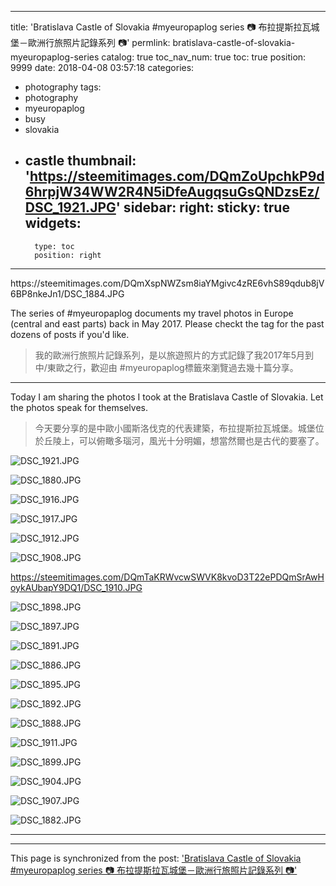 
---
title: 'Bratislava Castle of Slovakia #myeuropaplog series 📷 布拉提斯拉瓦城堡－歐洲行旅照片記錄系列 📷'
permlink: bratislava-castle-of-slovakia-myeuropaplog-series
catalog: true
toc_nav_num: true
toc: true
position: 9999
date: 2018-04-08 03:57:18
categories:
- photography
tags:
- photography
- myeuropaplog
- busy
- slovakia
- castle
thumbnail: 'https://steemitimages.com/DQmZoUpchkP9d6hrpjW34WW2R4N5iDfeAugqsuGsQNDzsEz/DSC_1921.JPG'
sidebar:
    right:
        sticky: true
widgets:
    -
        type: toc
        position: right
---


<div class='pull-left'>https://steemitimages.com/DQmXspNWZsm8iaYMgivc4zRE6vhS89qdub8jV6BP8nkeJn1/DSC_1884.JPG</div>

The series of #myeuropaplog documents my travel photos in Europe (central and east parts) back in May 2017. Please checkt the tag for the past dozens of posts if you'd like.

>我的歐洲行旅照片記錄系列，是以旅遊照片的方式記錄了我2017年5月到中/東歐之行，歡迎由 #myeuropaplog標籤來瀏覽過去幾十篇分享。

*****
Today I am sharing the photos I took at the Bratislava Castle of Slovakia. Let the photos speak for themselves.

>今天要分享的是中歐小國斯洛伐克的代表建築，布拉提斯拉瓦城堡。城堡位於丘陵上，可以俯瞰多瑙河，風光十分明媚，想當然爾也是古代的要塞了。

![DSC_1921.JPG](https://steemitimages.com/DQmZoUpchkP9d6hrpjW34WW2R4N5iDfeAugqsuGsQNDzsEz/DSC_1921.JPG)

![DSC_1880.JPG](https://steemitimages.com/DQmSbYeEU4rqBTqFGDwga5BoKHHNeMdXLkgcaJuzKHeHcKo/DSC_1880.JPG)

![DSC_1916.JPG](https://steemitimages.com/DQmQfksCo3Rh85Ymkxfnnn9uHq2HQQxfjru5XRDeL44MAUF/DSC_1916.JPG)

![DSC_1917.JPG](https://steemitimages.com/DQmNkqeJNnBpEjPvS2L6egmGxz87peDKbwpzDFnpoN5yvw2/DSC_1917.JPG)

![DSC_1912.JPG](https://steemitimages.com/DQmXM8n8QuCmVEA1KFrBqAn9Cdjbrdg2NEpoZD9T2mmzwUJ/DSC_1912.JPG)

![DSC_1908.JPG](https://steemitimages.com/DQmaMhQw2sy13opb82rjuTmXhDzMNpyyCGD6hiFFutnwHZb/DSC_1908.JPG)

https://steemitimages.com/DQmTaKRWvcwSWVK8kvoD3T22ePDQmSrAwHoykAUbapY9DQ1/DSC_1910.JPG

![DSC_1898.JPG](https://steemitimages.com/DQmYJToxs55RTUGqSnt69eVdxWnzK9WVvLsjbHa52n6KBJm/DSC_1898.JPG)

![DSC_1897.JPG](https://steemitimages.com/DQmZ5TKUZ7K95sZQwrGnDTmvXTHCRkx8wc4W7hGaV1Hb6aW/DSC_1897.JPG)

![DSC_1891.JPG](https://steemitimages.com/DQmYWQoJvgbaxP87CzAMKCbjD9Ayydhcb958YGFfR3ed383/DSC_1891.JPG)

![DSC_1886.JPG](https://steemitimages.com/DQmQvRuWrK85b8eEoDhJjDbaw9CQYAhxUfUNPUpaTUY5dvo/DSC_1886.JPG)

![DSC_1895.JPG](https://steemitimages.com/DQmTzQXmU3SKyjShDFSbSVAJnGqKtpq6ebivbCw7gF4RYiw/DSC_1895.JPG)

![DSC_1892.JPG](https://steemitimages.com/DQmc6bJDMpw82LLyrLLgfpSbuhbwUwimPmqRCGekDw53QM2/DSC_1892.JPG)

![DSC_1888.JPG](https://steemitimages.com/DQmSxeEVoQVDb5BjCJz4rN9PAP994y2sTSQUHo95BLywVt6/DSC_1888.JPG)

![DSC_1911.JPG](https://steemitimages.com/DQmcdrJPXHtVNdVZXwrVNge7octyHDwCQ4qK6vekLzP45LF/DSC_1911.JPG)

![DSC_1899.JPG](https://steemitimages.com/DQmUnk47S8ejoKNgrE1wSA9kfq3Kg37yVgg2iPqJKWeyVtJ/DSC_1899.JPG)

![DSC_1904.JPG](https://steemitimages.com/DQmPnHD3Ct7MokS1caBM1pnCFzoCpz5AtEa6YrjDCH6B5nF/DSC_1904.JPG)

![DSC_1907.JPG](https://steemitimages.com/DQmecDDfqyMsaTHe9rGCqJ2NihxEoonkACLAecvKJ52iCZF/DSC_1907.JPG)

![DSC_1882.JPG](https://steemitimages.com/DQmbeJnkizFyqazSkKiYHbgFrQhsK3MQanrGtjPBsLmabWP/DSC_1882.JPG)

****


- - -

This page is synchronized from the post: ['Bratislava Castle of Slovakia #myeuropaplog series 📷 布拉提斯拉瓦城堡－歐洲行旅照片記錄系列 📷'](https://steemit.com/@deanliu/bratislava-castle-of-slovakia-myeuropaplog-series)
